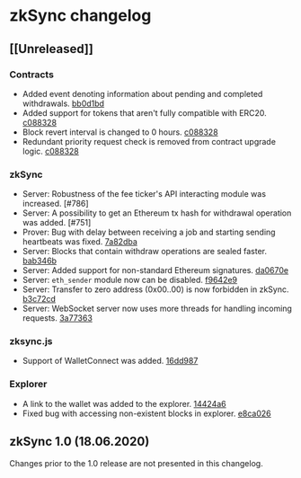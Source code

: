 # zkSync changelog

## [[Unreleased]]

### Contracts

- Added event denoting information about pending and completed withdrawals. [bb0d1bd](https://github.com/matter-labs/zksync/commit/bb0d1bd)
- Added support for tokens that aren't fully compatible with ERC20. [c088328](https://github.com/matter-labs/zksync/commit/c088328)
- Block revert interval is changed to 0 hours. [c088328](https://github.com/matter-labs/zksync/commit/c088328)
- Redundant priority request check is removed from contract upgrade logic. [c088328](https://github.com/matter-labs/zksync/commit/c088328)

### zkSync

- Server: Robustness of the fee ticker's API interacting module was increased. [#786]
- Server: A possibility to get an Ethereum tx hash for withdrawal operation was added. [#751]
- Prover: Bug with delay between receiving a job and starting sending heartbeats was fixed. [7a82dba](https://github.com/matter-labs/zksync/commit/7a82dba)
- Server: Blocks that contain withdraw operations are sealed faster. [bab346b](https://github.com/matter-labs/zksync/commit/bab346b)
- Server: Added support for non-standard Ethereum signatures. [da0670e](https://github.com/matter-labs/zksync/commit/da0670e)
- Server: `eth_sender` module now can be disabled. [f9642e9](https://github.com/matter-labs/zksync/commit/f9642e9)
- Server: Transfer to zero address (0x00..00) is now forbidden in zkSync. [b3c72cd](https://github.com/matter-labs/zksync/commit/b3c72cd)
- Server: WebSocket server now uses more threads for handling incoming requests. [3a77363](https://github.com/matter-labs/zksync/commit/3a77363)

### zksync.js

- Support of WalletConnect was added. [16dd987](https://github.com/matter-labs/zksync/commit/16dd987)

### Explorer

- A link to the wallet was added to the explorer. [14424a6](https://github.com/matter-labs/zksync/commit/14424a6)
- Fixed bug with accessing non-existent blocks in explorer. [e8ca026](https://github.com/matter-labs/zksync/commit/e8ca026)

## zkSync 1.0 (18.06.2020)

Changes prior to the 1.0 release are not presented in this changelog.

